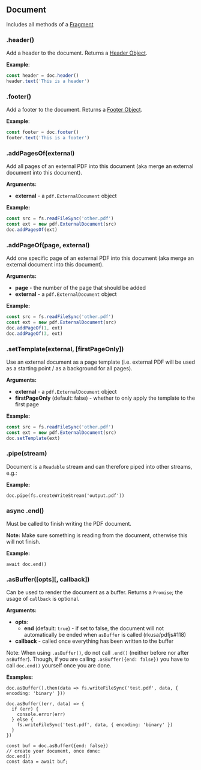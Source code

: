 ## Document

Includes all methods of a [Fragment](fragment.md)

### .header()

Add a header to the document. Returns a [Header Object](header.md).

**Example**:

```js
const header = doc.header()
header.text('This is a header')
```

### .footer()

Add a footer to the document. Returns a [Footer Object](header.md).

**Example**:

```js
const footer = doc.footer()
footer.text('This is a footer')
```

### .addPagesOf(external)

Add all pages of an external PDF into this document (aka merge an external document into this document).

**Arguments:**

- **external** - a `pdf.ExternalDocument` object

**Example:**

```js
const src = fs.readFileSync('other.pdf')
const ext = new pdf.ExternalDocument(src)
doc.addPagesOf(ext)
```

### .addPageOf(page, external)

Add one specific page of an external PDF into this document (aka merge an external document into this document).

**Arguments:**

- **page** - the number of the page that should be added
- **external** - a `pdf.ExternalDocument` object

**Example:**

```js
const src = fs.readFileSync('other.pdf')
const ext = new pdf.ExternalDocument(src)
doc.addPageOf(1, ext)
doc.addPageOf(3, ext)
```

### .setTemplate(external, [firstPageOnly])

Use an external document as a page template (i.e. external PDF will be used as a starting point / as a background for all pages).

**Arguments:**

- **external** - a `pdf.ExternalDocument` object
- **firstPageOnly** (default: false) - whether to only apply the template to the first page

**Example:**

```js
const src = fs.readFileSync('other.pdf')
const ext = new pdf.ExternalDocument(src)
doc.setTemplate(ext)
```

### .pipe(stream)

Document is a `Readable` stream and can therefore piped into other streams, e.g.:

**Example:**

```
doc.pipe(fs.createWriteStream('output.pdf'))
```

### async .end()

Must be called to finish writing the PDF document.

**Note:** Make sure something is reading from the document, otherwise this will not finish.

**Example:**

```
await doc.end()
```

### .asBuffer([opts][, callback])

Can be used to render the document as a buffer. Returns a `Promise`; the usage of `callback` is optional.

**Arguments:**

- **opts**:
  - **end** (default: `true`) - if set to false, the document will not automatically be ended when `asBuffer` is called (rkusa/pdfjs#118)
- **callback** - called once everything has been written to the buffer

Note: When using `.asBuffer()`, do not call `.end()` (neither before nor after `asBuffer`). Though, if you are calling `.asBuffer({end: false})` you have to call `doc.end()` yourself once you are done.

**Examples:**

```
doc.asBuffer().then(data => fs.writeFileSync('test.pdf', data, { encoding: 'binary' }))
```

```
doc.asBuffer((err, data) => {
  if (err) {
    console.error(err)
  } else {
    fs.writeFileSync('test.pdf', data, { encoding: 'binary' })
  }
})
```

```
const buf = doc.asBuffer({end: false})
// create your document, once done:
doc.end()
const data = await buf;
```
